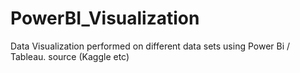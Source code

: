 # PowerBI_Visualization
Data Visualization performed on different data sets using Power Bi / Tableau. source (Kaggle etc)
